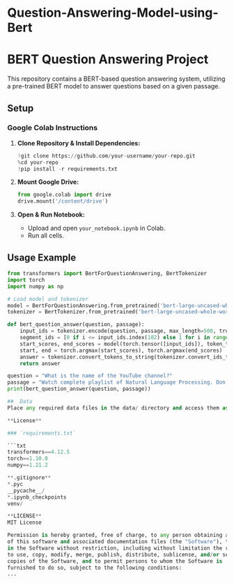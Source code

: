 # Question-Answering-Model-using-Bert
# BERT Question Answering Project

This repository contains a BERT-based question answering system, utilizing a pre-trained BERT model to answer questions based on a given passage.

## Setup

### Google Colab Instructions

1. **Clone Repository & Install Dependencies:**
    ```python
    !git clone https://github.com/your-username/your-repo.git
    %cd your-repo
    !pip install -r requirements.txt
    ```

2. **Mount Google Drive:**
    ```python
    from google.colab import drive
    drive.mount('/content/drive')
    ```

3. **Open & Run Notebook:**
    - Upload and open `your_notebook.ipynb` in Colab.
    - Run all cells.

## Usage Example

```python
from transformers import BertForQuestionAnswering, BertTokenizer
import torch
import numpy as np

# Load model and tokenizer
model = BertForQuestionAnswering.from_pretrained('bert-large-uncased-whole-word-masking-finetuned-squad')
tokenizer = BertTokenizer.from_pretrained('bert-large-uncased-whole-word-masking-finetuned-squad')

def bert_question_answer(question, passage):
    input_ids = tokenizer.encode(question, passage, max_length=500, truncation=True)
    segment_ids = [0 if i <= input_ids.index(102) else 1 for i in range(len(input_ids))]
    start_scores, end_scores = model(torch.tensor([input_ids]), token_type_ids=torch.tensor([segment_ids]))
    start, end = torch.argmax(start_scores), torch.argmax(end_scores)
    answer = tokenizer.convert_tokens_to_string(tokenizer.convert_ids_to_tokens(input_ids[start:end+1]))
    return answer

question = "What is the name of the YouTube channel?"
passage = "Watch complete playlist of Natural Language Processing. Don't forget to like, share and subscribe to my channel IG Tech Team."
print(bert_question_answer(question, passage))

##  Data
Place any required data files in the data/ directory and access them as needed.

**License**

### `requirements.txt`

```txt
transformers==4.12.5
torch==1.10.0
numpy==1.21.2

**.gitignore**
*.pyc
__pycache__/
*.ipynb_checkpoints
venv/

**LICENSE**
MIT License

Permission is hereby granted, free of charge, to any person obtaining a copy
of this software and associated documentation files (the "Software"), to deal
in the Software without restriction, including without limitation the rights
to use, copy, modify, merge, publish, distribute, sublicense, and/or sell
copies of the Software, and to permit persons to whom the Software is
furnished to do so, subject to the following conditions:
...

